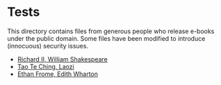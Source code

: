 # Tests

This directory contains files from generous people who release e-books under the
public domain. Some files have been modified to introduce (innocuous) security
issues.

- [Richard II, William Shakespeare](https://github.com/standardebooks/william-shakespeare_richard-ii)
- [Tao Te Ching, Laozi](https://github.com/standardebooks/laozi_tao-te-ching_james-legge)
- [Ethan Frome, Edith Wharton](https://github.com/standardebooks/edith-wharton_ethan-frome)
